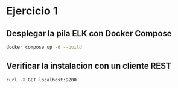 # Ejercicio 1

## Desplegar la pila ELK con Docker Compose

```bash
docker compose up -d --build
```

## Verificar la instalacion con un cliente REST

```bash
curl -X GET localhost:9200
```
